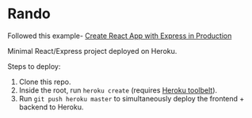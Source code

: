 # Rando

Followed this example- [Create React App with Express in
Production](https://daveceddia.com/create-react-app-express-production/)

Minimal React/Express project deployed on Heroku.

Steps to deploy:

1. Clone this repo.
2. Inside the root, run `heroku create` (requires [Heroku toolbelt](https://devcenter.heroku.com/articles/heroku-cli)).
3. Run `git push heroku master` to simultaneously deploy the frontend + backend to Heroku.
